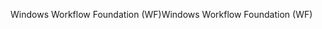 <span data-ttu-id="37e6e-101">Windows Workflow Foundation (WF)</span><span class="sxs-lookup"><span data-stu-id="37e6e-101">Windows Workflow Foundation (WF)</span></span>
